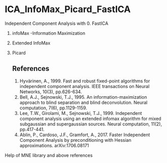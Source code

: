 # ICA_InfoMax_Picard_FastICA
Independent Component Analysis with 
0. FastICA
1. infoMax -Information Maximization
2. Extended InfoMax
3. Picard
    
    
    References
    ----------
    1. Hyvärinen, A., 1999. Fast and robust fixed-point algorithms for
           independent component analysis. IEEE transactions on Neural
           Networks, 10(3), pp.626-634.
    2. Bell, A.J., Sejnowski, T.J., 1995. An information-maximization
           approach to blind separation and blind deconvolution. Neural
           computation, 7(6), pp.1129-1159.
    3. Lee, T.W., Girolami, M., Sejnowski, T.J., 1999. Independent
           component analysis using an extended infomax algorithm for mixed
           subgaussian and supergaussian sources. Neural computation, 11(2),
           pp.417-441.
    4. Ablin, P., Cardoso, J.F., Gramfort, A., 2017. Faster Independent
           Component Analysis by preconditioning with Hessian approximations.
           arXiv:1706.08171
           
 Help of MNE library and above references
